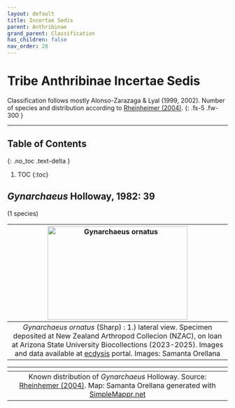 ```yaml
---
layout: default
title: Incertae Sedis
parent: Anthribinae
grand_parent: Classification
has_children: false
nav_order: 28
---
```



# Tribe Anthribinae Incertae Sedis

Classification follows mostly Alonso-Zarazaga & Lyal (1999, 2002). Number of species and distribution according to [Rheinheimer (2004)](https://www.zobodat.at/pdf/Mitt-Ent-Ver-Stuttgart_39_2004_0001-0244.pdf).
{: .fs-5 .fw-300 }

---

## Table of Contents
{: .no_toc .text-delta }

1. TOC
{:toc}

## _Gynarchaeus_ Holloway, 1982: 39
(1 species)

| [<img src="https://ecdysis.org/imglib/ecdysis/Anthribidae/202305/NZAC_Gynarchaeusfemale_lateral_1684179632.jpg" alt="Gynarchaeus ornatus" width="320" height="213.4">](https://ecdysis.org/imagelib/imgdetails.php?imgid=304516)  | 
|:--:| 
|_Gynarchaeus ornatus_ (Sharp) : 1.) lateral view. Specimen deposited at New Zealand Arthropod Collecion (NZAC), on loan at Arizona State University Biocollections (2023-2025). Images and data available at [ecdysis](https://serv.biokic.asu.edu/ecdysis/index.php) portal. Images: Samanta Orellana|

|<img src="https://www.simplemappr.net/map/20708" alt="" />| 
|:--:| 
|Known distribution of _Gynarchaeus_ Holloway. Source: [Rheinhemer (2004)](https://www.zobodat.at/pdf/Mitt-Ent-Ver-Stuttgart_39_2004_0001-0244.pdf). Map: Samanta Orellana generated with [SimpleMappr.net](https://www.simplemappr.net/) |

